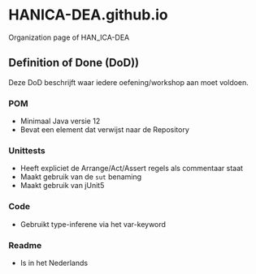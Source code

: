 # HANICA-DEA.github.io
Organization page of HAN_ICA-DEA

## Definition of Done (DoD))
Deze DoD beschrijft waar iedere oefening/workshop aan moet voldoen.

### POM
* Minimaal Java versie 12
* Bevat een <url> element dat verwijst naar de Repository

### Unittests
* Heeft expliciet de Arrange/Act/Assert regels als commentaar staat
* Maakt gebruik van de `sut` benaming
* Maakt gebruik van jUnit5

### Code
* Gebruikt type-inferene via het var-keyword

### Readme
* Is in het Nederlands
